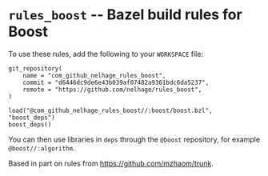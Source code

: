 # `rules_boost` -- Bazel build rules for Boost

To use these rules, add the following to your `WORKSPACE` file:

```bazel
git_repository(
    name = "com_github_nelhage_rules_boost",
    commit = "d6446dc9de6e43b039af07482a9361bdc6da5237",
    remote = "https://github.com/nelhage/rules_boost",
)

load("@com_github_nelhage_rules_boost//:boost/boost.bzl", "boost_deps")
boost_deps()
```

You can then use libraries in `deps` through the `@boost` repository, for
example `@boost//:algorithm`.


Based in part on rules from https://github.com/mzhaom/trunk.
